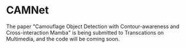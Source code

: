 # CAMNet
The paper "Camouflage Object Detection with Contour-awareness and Cross-interaction Mamba" is being submitted to Transcations on Multimedia, and the code will be coming soon.
